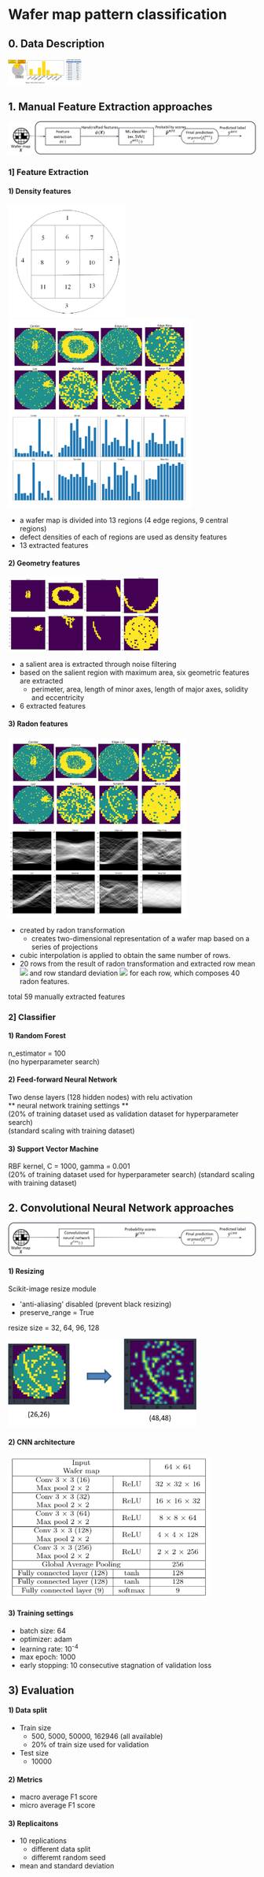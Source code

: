 # Wafer map pattern classification

## 0. Data Description

<img src="https://github.com/DMkelllog/dmkelllog.github.io/blob/master/assets/images/Data%20description.jpg?raw=true" alt="Data description.jpg" width="30%" height="30%" >




## 1. Manual Feature Extraction approaches

![MFE.png](https://github.com/DMkelllog/dmkelllog.github.io/blob/master/assets/images/MFE.png?raw=true)

### 1] Feature Extraction

#### 1) Density features

![alt-text-1](https://github.com/DMkelllog/dmkelllog.github.io/blob/master/assets/images/density_features1.png?raw=true) ![alt-text-2](https://github.com/DMkelllog/dmkelllog.github.io/blob/master/assets/images/density_features2.png?raw=true)

* a wafer map is divided into 13 regions (4 edge regions, 9 central regions)
* defect densities of each of regions are used as density features
* 13 extracted features 

#### 2) Geometry features

<img src="https://github.com/DMkelllog/dmkelllog.github.io/blob/master/assets/images/geometry.png?raw=true" alt="geometry.png" style="zoom:30%;" />

* a salient area is extracted through noise filtering
* based on the salient region with maximum area, six geometric features are extracted
  * perimeter, area, length of minor axes, length of major axes, solidity and eccentricity
* 6 extracted features 

#### 3) Radon features

![radon_features.png](https://github.com/DMkelllog/dmkelllog.github.io/blob/master/assets/images/radon_features.png?raw=true)

* created by radon transformation
  * creates two-dimensional representation of a wafer map based on a series of projections
* cubic interpolation is applied to obtain the same number of rows.
* 20 rows from the result of radon transformation and extracted row mean <img src="https://render.githubusercontent.com/render/math?math=R_\mu"> and row standard deviation <img src="https://render.githubusercontent.com/render/math?math=R_\sigma"> for each row, which composes 40 radon features.

total 59 manually extracted features

### 2] Classifier

#### 1) Random Forest

n_estimator = 100  
(no hyperparameter search)

#### 2) Feed-forward Neural Network

Two dense layers (128 hidden nodes) with relu activation  
** neural network training settings **  
(20% of training dataset used as validation dataset for hyperparameter search)  
(standard scaling with training dataset)

#### 3) Support Vector Machine

RBF kernel, C = 1000, gamma = 0.001  
(20% of training dataset used for hyperparameter search)
(standard scaling with training dataset)

## 2. Convolutional Neural Network approaches

![CNN.png](https://github.com/DMkelllog/dmkelllog.github.io/blob/master/assets/images/CNN.png?raw=true)

#### 1) Resizing

Scikit-image resize module 

* 'anti-aliasing' disabled (prevent black resizing)
* preserve_range = True

resize size = 32, 64, 96, 128

<img src="https://github.com/DMkelllog/dmkelllog.github.io/blob/master/assets/images/resize.png?raw=true" alt="resize.png" style="zoom:67%;" />

#### 2) CNN architecture  

<img src="https://github.com/DMkelllog/dmkelllog.github.io/blob/master/assets/images/cnn%20architecture.PNG?raw=true" alt="cnn architecture.PNG" style="zoom: 67%;" />

#### 3) Training settings

* batch size: 64
* optimizer: adam
* learning rate: 10<sup>-4</sup>
* max epoch: 1000
* early stopping: 10 consecutive stagnation of validation loss

## 3) Evaluation

#### 1) Data split

* Train size
  * 500, 5000, 50000, 162946 (all available)
  * 20% of train size used for validation
* Test size
  * 10000

#### 2) Metrics

* macro average F1 score
* micro average F1 score

#### 3) Replicaitons

* 10 replications
  * different data split
  * differemt random seed
* mean and standard deviation
